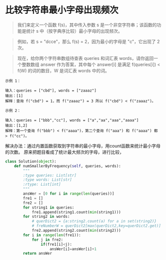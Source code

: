 比较字符串最小字母出现频次
===

>我们来定义一个函数 f(s)，其中传入参数 s 是一个非空字符串；该函数的功能是统计 s  中（按字典序比较）最小字母的出现频次。

>例如，若 s = "dcce"，那么 f(s) = 2，因为最小的字母是 "c"，它出现了 2 次。

>现在，给你两个字符串数组待查表 queries 和词汇表 words，请你返回一个整数数组 answer 作为答案，其中每个 answer[i] 是满足 f(queries[i]) < f(W) 的词的数目，W 是词汇表 words 中的词。

```
示例 1：

输入：queries = ["cbd"], words = ["zaaaz"]
输出：[1]
解释：查询 f("cbd") = 1，而 f("zaaaz") = 3 所以 f("cbd") < f("zaaaz")。
```

```
示例 2：

输入：queries = ["bbb","cc"], words = ["a","aa","aaa","aaaa"]
输出：[1,2]
解释：第一个查询 f("bbb") < f("aaaa")，第二个查询 f("aaa") 和 f("aaaa") 都 > f("cc")。
```
解决办法：通过内置函数获取到字符串的最小字母，用count函数来统计最小字母的次数。
原来把题目看成了统计最大频次的字母，进行比较，
```python
class Solution(object):
    def numSmallerByFrequency(self, queries, words):
        """
        :type queries: List[str]
        :type words: List[str]
        :rtype: List[int]
        """
        ansWer = [0 for i in range(len(queries))]
        fre1 = []
        fre2 = []
        for string1 in queries:
            fre1.append(string1.count(min(string1)))
        for string2 in words:
            # querDict2 = {a:string2.count(a) for a in set(string2)}	# 统计了字符串中最大频次的字母的频次，但是与题意不符
            # freNumberW = querDict2[max(querDict2,key=querDict2.get)]	# 输出一个字典中的最大值
            fre2.append(string2.count(min(string2)))
        for i in range(len(fre1)):
            for j in fre2:
                if(fre1[i]<j):
                    ansWer[i]=ansWer[i]+1
        return ansWer
```